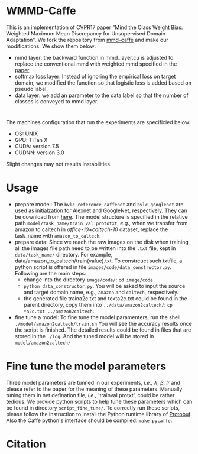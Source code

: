 # WMMD-Caffe
This is an implementation of CVPR17 paper "Mind the Class Weight Bias: Weighted Maximum Mean Discrepancy for Unsupervised Domain Adaptation". We fork the repository from [mmd-caffe](https://github.com/zhuhan1236/mmd-caffe) and make our modifications. We show them below:
- mmd layer: the backward function in mmd_layer.cu is adjusted to replace the conventional mmd with weighted mmd specified in the [paper](wmmd)
- softmax loss layer: Instead of ignoring the empirical loss on target domain, we modified the function so that logistic loss is added based on pseudo label. 
- data layer: we add an parameter to the data label so that the number of classes is conveyed to mmd layer. 

# 
The machines configuration that run the experiments are specificied below:
- OS: UNIX
- GPU: TiTan X
- CUDA: version 7.5
- CUDNN: version 3.0

Slight changes may not results instabilities. 

# Usage
* prepare model: The `bvlc_reference_caffenet` and `bvlc_googlenet` are used as initialzation for Alexnet and GoogleNet, respectively. They can be download from [here](http://caffe.berkeleyvision.org/model_zoo.html). The model structure is specified in the relative path `model/task_name/train_val.prototxt`, *e.g.,* when we transfer from amazon to caltech in *office-10+caltech-10* dataset, replace the task_name with `amazon_to_caltech`. 
* prepare data: Since we reach the raw images on the disk when training, all the images file path need to be written into the `.txt` file, kept in `data/task_name/` directory. For example, data/amazon_to_caltech/train\(value\).txt. To constrcuct such txtfile, a python script is offered in file `images/code/data_constructor.py`. Following are the main steps:
  * change into the directory `image/code/`: `cd image/code`
  * `python data_constructor.py`. You will be asked to input the source and target domain name, e.g., `amazon` and `caltech`, respectively.
  * the generated file traina2c.txt and texta2c.txt could be found in the parent directory, copy them into `../data/amazon2caltech/`: `cp *a2c.txt ../amazon2caltech`.
*  fine tune a model: To fine tune the model paramenters, run the shell `./model/amazon2caltech/train.sh`
You will see the accuracy results once the script is finished. The detailed results could be found in files that are stored in the `./log`. And the tuned model will be stored in `model/amazon2caltech/`

# Fine tune the model parameters 
Three model parameters are tunned in our experiments, _i.e.,_ $\lambda$, $\beta$, $lr$ and please refer to the paper for the meaning of these parameters. Manually tuning them in net defination file, _i.e.,_ 'trainval.protxt', could be rather tedious. We provide python scripts to help tune these parameters which can be found in directory `script_fine_tune/`. To correctly run these scripts, please follow the instruction to install the Python runtime library of [Protobuf](https://github.com/google/protobuf). Also the Caffe python's interface should be compiled: `make pycaffe`.

# Citation
```
```

